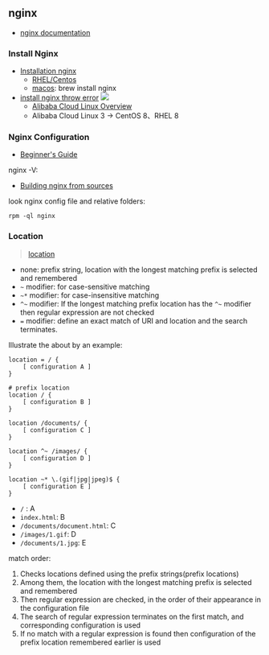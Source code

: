 ## nginx

* [nginx documentation](https://nginx.org/en/docs/)

### Install Nginx

* [Installation nginx](https://nginx.org/en/docs/install.html)
  * [RHEL/Centos](https://nginx.org/en/linux_packages.html#RHEL-CentOS)
  * [macos](https://www.javatpoint.com/installing-nginx-on-mac): brew install nginx
* [install nginx throw error](https://superuser.com/questions/571871/sudo-yum-install-nginx-throws-cannot-retrieve-repository-metadata-repomd-xml)
  ![](https://cdn.jsdelivr.net/gh/wangkaiwd/drawing-bed/202206191157334.png)
  * [Alibaba Cloud Linux Overview](https://help.aliyun.com/document_detail/111881.htm?spm=a2c4g.11186623.0.0.399e3d12m9iTKv#concept-rgv-rvd-2hb)
  * Alibaba Cloud Linux 3 -> CentOS 8、RHEL 8

### Nginx Configuration

* [Beginner's Guide](https://nginx.org/en/docs/beginners_guide.html)

nginx -V:

* [Building nginx from sources](https://nginx.org/en/docs/configure.html)

look nginx config file and relative folders:

```shell
rpm -ql nginx
```

### Location

> [location](https://nginx.org/en/docs/http/ngx_http_core_module.html#location)

* none: prefix string, location with the longest matching prefix is selected and remembered
* `~` modifier: for case-sensitive matching
* `~*` modifier: for case-insensitive matching
* `^~` modifier: If the longest matching prefix location has the `^~` modifier then regular expression are not checked
* `=` modifier: define an exact match of URI and location and the search terminates.

Illustrate the about by an example:

```text
location = / {
    [ configuration A ]
}

# prefix location
location / {
    [ configuration B ]
}

location /documents/ {
    [ configuration C ]
}

location ^~ /images/ {
    [ configuration D ]
}

location ~* \.(gif|jpg|jpeg)$ {
    [ configuration E ]
}
```

* `/` : A
* `index.html`: B
* `/documents/document.html`: C
* `/images/1.gif`:  D
* `/documents/1.jpg`: E

match order:

1. Checks locations defined using the prefix strings(prefix locations)
2. Among them, the location with the longest matching prefix is selected and remembered
3. Then regular expression are checked, in the order of their appearance in the configuration file
4. The search of regular expression terminates on the first match, and corresponding configuration is used
5. If no match with a regular expression is found then configuration of the prefix location remembered earlier is used


